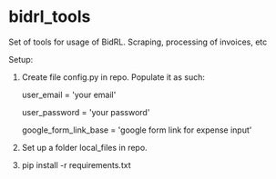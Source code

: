 # bidrl_tools
Set of tools for usage of BidRL. Scraping, processing of invoices, etc

Setup:
1. Create file config.py in repo. Populate it as such:

    user_email = 'your email'
   
    user_password = 'your password'

    google_form_link_base = 'google form link for expense input'


2. Set up a folder local_files in repo.

3. pip install -r requirements.txt